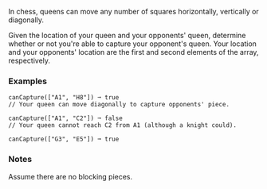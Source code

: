 In chess, queens can move any number of squares horizontally, vertically or diagonally.

Given the location of your queen and your opponents' queen, determine whether or not you're able to capture your opponent's queen. Your location and your opponents' location are the first and second elements of the array, respectively.


### Examples ###
    canCapture(["A1", "H8"]) ➞ true
    // Your queen can move diagonally to capture opponents' piece.

    canCapture(["A1", "C2"]) ➞ false
    // Your queen cannot reach C2 from A1 (although a knight could).

    canCapture(["G3", "E5"]) ➞ true


### Notes ###
Assume there are no blocking pieces.